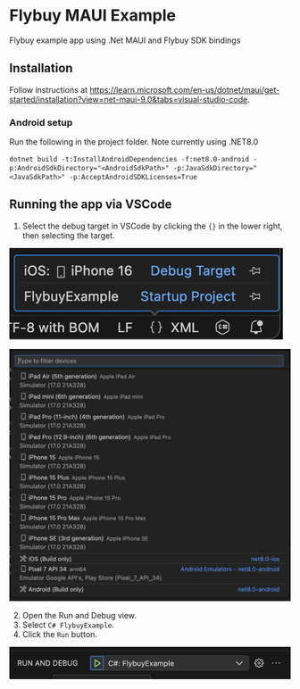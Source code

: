# Flybuy MAUI Example
Flybuy example app using .Net MAUI and Flybuy SDK bindings

## Installation

Follow instructions at
https://learn.microsoft.com/en-us/dotnet/maui/get-started/installation?view=net-maui-9.0&tabs=visual-studio-code.

### Android setup

Run the following in the project folder. Note currently using .NET8.0

```
dotnet build -t:InstallAndroidDependencies -f:net8.0-android -p:AndroidSdkDirectory="<AndroidSdkPath>" -p:JavaSdkDirectory="<JavaSdkPath>" -p:AcceptAndroidSDKLicenses=True
```

## Running the app via VSCode

1. Select the debug target in VSCode by clicking the `{}` in the lower right, then selecting the target.

![Debug Target](assets/vscode-debug-target.png)

![Debug Target List](assets/vscode-debug-target-list.png)

2. Open the Run and Debug view.
3. Select `C# FlybuyExample`.
4. Click the `Run` button.

![Run and Debug](assets/vscode-run-debug.png)
